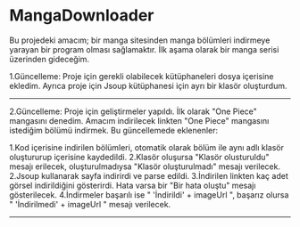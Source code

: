 # MangaDownloader

Bu projedeki amacım; bir manga sitesinden manga bölümleri indirmeye yarayan bir program olması sağlamaktır. İlk aşama olarak bir manga serisi üzerinden gideceğim.

1.Güncelleme:
Proje için gerekli olabilecek kütüphaneleri dosya içerisine ekledim. Ayrıca proje için Jsoup kütüphanesi için ayrı bir klasör oluşturdum.

-------------------------------------------------------------------------------------------------------------------------------------------

2.Güncelleme:
Proje için geliştirmeler yapıldı. İlk olarak "One Piece" mangasını denedim. Amacım indirilecek linkten "One Piece" mangasını istediğim bölümü indirmek. Bu güncellemede eklenenler:

1.Kod içerisine indirilen bölümleri, otomatik olarak bölüm ile aynı adlı klasör oluştururup içerisine kaydedildi.
2.Klasör oluşursa "Klasör olusturuldu" mesajı erilecek, oluşturulmadıysa "Klasör oluşturulmadı" mesajı verilecek.
2.Jsoup kullanarak sayfa indirirdi ve parse edildi.
3.İndirilen linkten kaç adet görsel indirildiğini gösterirdi. Hata varsa bir "Bir hata oluştu" mesajı gösterilecek.
4.İndirmeler başarılı ise " 'İndirildi' + imageUrl ", başarız olursa " 'İndirilmedi' + imageUrl " mesajı verilecek.

-------------------------------------------------------------------------------------------------------------------------------------------

